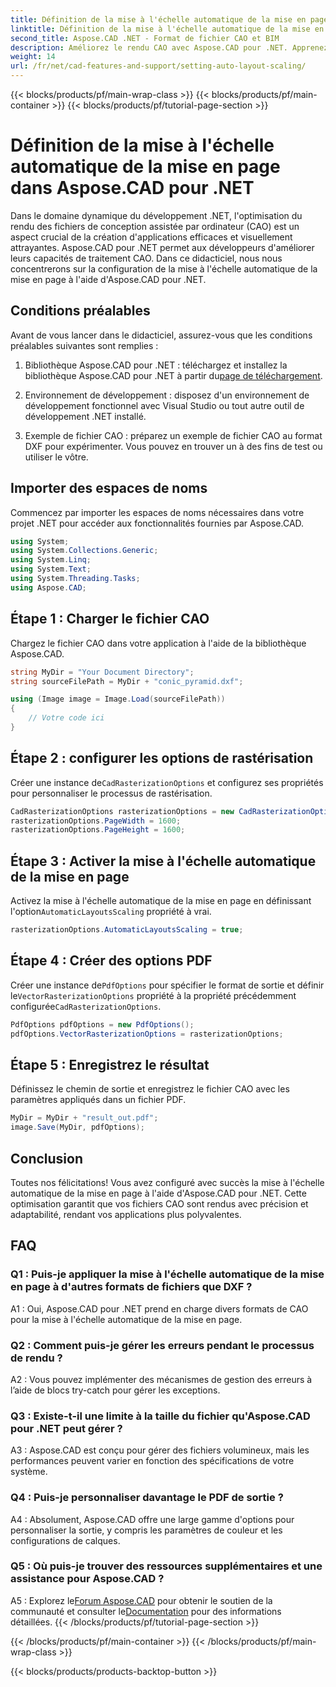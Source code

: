 ```yaml
---
title: Définition de la mise à l'échelle automatique de la mise en page dans Aspose.CAD pour .NET
linktitle: Définition de la mise à l'échelle automatique de la mise en page
second_title: Aspose.CAD .NET - Format de fichier CAO et BIM
description: Améliorez le rendu CAO avec Aspose.CAD pour .NET. Apprenez à configurer Auto Layout Scaling pour un rendu de fichier précis et adaptable.
weight: 14
url: /fr/net/cad-features-and-support/setting-auto-layout-scaling/
---
```


{{< blocks/products/pf/main-wrap-class >}}
{{< blocks/products/pf/main-container >}}
{{< blocks/products/pf/tutorial-page-section >}}

# Définition de la mise à l'échelle automatique de la mise en page dans Aspose.CAD pour .NET

Dans le domaine dynamique du développement .NET, l'optimisation du rendu des fichiers de conception assistée par ordinateur (CAO) est un aspect crucial de la création d'applications efficaces et visuellement attrayantes. Aspose.CAD pour .NET permet aux développeurs d'améliorer leurs capacités de traitement CAO. Dans ce didacticiel, nous nous concentrerons sur la configuration de la mise à l'échelle automatique de la mise en page à l'aide d'Aspose.CAD pour .NET.

## Conditions préalables

Avant de vous lancer dans le didacticiel, assurez-vous que les conditions préalables suivantes sont remplies :

1.  Bibliothèque Aspose.CAD pour .NET : téléchargez et installez la bibliothèque Aspose.CAD pour .NET à partir du[page de téléchargement](https://releases.aspose.com/cad/net/).

2. Environnement de développement : disposez d'un environnement de développement fonctionnel avec Visual Studio ou tout autre outil de développement .NET installé.

3. Exemple de fichier CAO : préparez un exemple de fichier CAO au format DXF pour expérimenter. Vous pouvez en trouver un à des fins de test ou utiliser le vôtre.

## Importer des espaces de noms

Commencez par importer les espaces de noms nécessaires dans votre projet .NET pour accéder aux fonctionnalités fournies par Aspose.CAD.

```csharp
using System;
using System.Collections.Generic;
using System.Linq;
using System.Text;
using System.Threading.Tasks;
using Aspose.CAD;
```

## Étape 1 : Charger le fichier CAO

Chargez le fichier CAO dans votre application à l'aide de la bibliothèque Aspose.CAD.

```csharp
string MyDir = "Your Document Directory";
string sourceFilePath = MyDir + "conic_pyramid.dxf";

using (Image image = Image.Load(sourceFilePath))
{
    // Votre code ici
}
```

## Étape 2 : configurer les options de rastérisation

 Créer une instance de`CadRasterizationOptions` et configurez ses propriétés pour personnaliser le processus de rastérisation.

```csharp
CadRasterizationOptions rasterizationOptions = new CadRasterizationOptions();
rasterizationOptions.PageWidth = 1600;
rasterizationOptions.PageHeight = 1600;
```

## Étape 3 : Activer la mise à l'échelle automatique de la mise en page

 Activez la mise à l'échelle automatique de la mise en page en définissant l'option`AutomaticLayoutsScaling` propriété à vrai.

```csharp
rasterizationOptions.AutomaticLayoutsScaling = true;
```

## Étape 4 : Créer des options PDF

 Créer une instance de`PdfOptions` pour spécifier le format de sortie et définir le`VectorRasterizationOptions` propriété à la propriété précédemment configurée`CadRasterizationOptions`.

```csharp
PdfOptions pdfOptions = new PdfOptions();
pdfOptions.VectorRasterizationOptions = rasterizationOptions;
```

## Étape 5 : Enregistrez le résultat

Définissez le chemin de sortie et enregistrez le fichier CAO avec les paramètres appliqués dans un fichier PDF.

```csharp
MyDir = MyDir + "result_out.pdf";
image.Save(MyDir, pdfOptions);
```

## Conclusion

Toutes nos félicitations! Vous avez configuré avec succès la mise à l'échelle automatique de la mise en page à l'aide d'Aspose.CAD pour .NET. Cette optimisation garantit que vos fichiers CAO sont rendus avec précision et adaptabilité, rendant vos applications plus polyvalentes.

## FAQ

### Q1 : Puis-je appliquer la mise à l'échelle automatique de la mise en page à d'autres formats de fichiers que DXF ?

A1 : Oui, Aspose.CAD pour .NET prend en charge divers formats de CAO pour la mise à l'échelle automatique de la mise en page.

### Q2 : Comment puis-je gérer les erreurs pendant le processus de rendu ?

A2 : Vous pouvez implémenter des mécanismes de gestion des erreurs à l’aide de blocs try-catch pour gérer les exceptions.

### Q3 : Existe-t-il une limite à la taille du fichier qu'Aspose.CAD pour .NET peut gérer ?

A3 : Aspose.CAD est conçu pour gérer des fichiers volumineux, mais les performances peuvent varier en fonction des spécifications de votre système.

### Q4 : Puis-je personnaliser davantage le PDF de sortie ?

A4 : Absolument, Aspose.CAD offre une large gamme d'options pour personnaliser la sortie, y compris les paramètres de couleur et les configurations de calques.

### Q5 : Où puis-je trouver des ressources supplémentaires et une assistance pour Aspose.CAD ?

 A5 : Explorez le[Forum Aspose.CAD](https://forum.aspose.com/c/cad/19) pour obtenir le soutien de la communauté et consulter le[Documentation](https://reference.aspose.com/cad/net/) pour des informations détaillées.
{{< /blocks/products/pf/tutorial-page-section >}}

{{< /blocks/products/pf/main-container >}}
{{< /blocks/products/pf/main-wrap-class >}}

{{< blocks/products/products-backtop-button >}}
